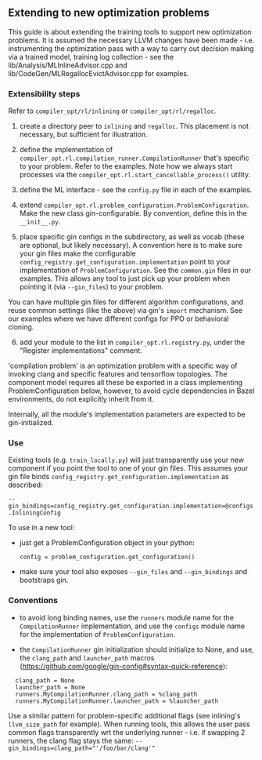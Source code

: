 ## Extending to new optimization problems

This guide is about extending the training tools to support new optimization
problems. It is assumed the necessary LLVM changes have been made - i.e.
instrumenting the optimization pass with a way to carry out decision making via
a trained model, training log collection - see the
lib/Analysis/MLInlineAdvisor.cpp and lib/CodeGen/MLRegallocEvictAdvisor.cpp for
examples.


### Extensibility steps

Refer to `compiler_opt/rl/inlining` or `compiler_opt/rl/regalloc`.

1) create a directory peer to `inlining` and `regalloc`. This placement is
not necessary, but sufficient for illustration.

2) define the implementation of
`compiler_opt.rl.compilation_runner.CompilationRunner` that's specific to your
problem. Refer to the examples. Note how we always start processes via the
`compiler_opt.rl.start_cancellable_process()` utility.

3) define the ML interface - see the `config.py` file in each of the examples.

4) extend `compiler_opt.rl.problem_configuration.ProblemConfiguration`. Make the
new class gin-configurable. By convention, define this in the `__init__.py`.

5) place specific gin configs in the subdirectory, as well as vocab (these are
optional, but likely necessary). A convention here is to make sure your gin
files make the configurable `config_registry.get_configuration.implementation`
point to your implementation of `ProblemConfiguration`. See the `common.gin`
files in our examples. This allows any tool to just pick up your problem when
pointing it (via `--gin_files`) to your problem.

You can have multiple gin files for different algorithm configurations, and
reuse common settings (like the above) via gin's `import` mechanism. See our
examples where we have different configs for PPO or behavioral cloning.

6) add your module to the list in `compiler_opt.rl.registry.py`, under the
"Register implementations" comment.

 'compilation problem' is an optimization problem with a specific way of
invoking clang and specific features and tensorflow topologies. The component
model requires all these be exported in a class implementing
ProblemConfiguration below, however, to avoid cycle dependencies in Bazel
environments, do not explicitly inherit from it.

Internally, all the module's implementation parameters are expected to be
gin-initialized.

### Use

Existing tools (e.g. `train_locally.py`) will just transparently use your new
component if you point the tool to one of your gin files. This assumes your gin
file binds `config_registry.get_configuration.implementation` as described:

`--gin_bindings=config_registry.get_configuration.implementation=@configs.InliningConfig`

To use in a new tool:

*   just get a ProblemConfiguration object in your python:

    `config = problem_configuration.get_configuration()`

*   make sure your tool also exposes `--gin_files` and `--gin_bindings` and
    bootstraps gin.

### Conventions

* to avoid long binding names, use the `runners` module name for the
  `CompilationRunner` implementation, and use the `configs` module name for the
  implementation of `ProblemConfiguration`.

* the `CompilationRunner` gin initialization should initialize to None, and use,
  the `clang_path` and `launcher_path` macros
  (https://github.com/google/gin-config#syntax-quick-reference):

```
  clang_path = None
  launcher_path = None
  runners.MyCompilationRunner.clang_path = %clang_path
  runners.MyCompilationRunner.launcher_path = %launcher_path
```

Use a similar pattern for problem-specific additional flags (see inlining's
`llvm_size_path` for example). When running tools, this allows the user pass
common flags transparently wrt the underlying runner - i.e. if swapping 2
runners, the clang flag stays the same:
`--gin_bindings=clang_path="'/foo/bar/clang'"`
